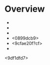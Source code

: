 # Overview

* <b1751d05>
* <bd78fcd8>
* <aabfb3ee>
* <0899dcb9>
* <9cfae20f?cf>
* <f52d68f5>

<9df1dfd7>
